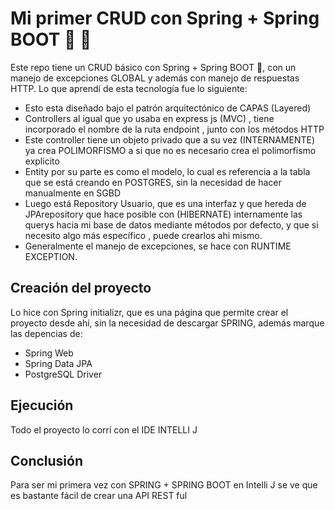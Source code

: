 # Mi primer CRUD con Spring + Spring BOOT 🍃 🚀

Este repo tiene un CRUD básico con Spring + Spring BOOT 🍃, con un manejo de excepciones GLOBAL y además con manejo de respuestas HTTP. Lo que aprendí de esta tecnología
fue lo siguiente:
- Esto esta diseñado bajo el patrón arquitectónico de CAPAS (Layered)
- Controllers al igual que yo usaba en express js (MVC) , tiene incorporado el nombre de la ruta endpoint , junto con los métodos HTTP
- Este controller tiene un objeto privado que a su vez (INTERNAMENTE) ya crea POLIMORFISMO a si que no es necesario crea el polimorfismo explicito
- Entity por su parte es como el modelo, lo cual es referencia a la tabla que se está creando en POSTGRES, sin la necesidad de hacer manualmente en SGBD
- Luego está Repository Usuario, que es una interfaz y que hereda de JPArepository que hace posible con (HIBERNATE) internamente las querys hacia mi base de datos
  mediante métodos por defecto, y que si necesito algo más específico , puede crearlos ahi mismo.
- Generalmente el manejo de excepciones, se hace con RUNTIME EXCEPTION.

 ## Creación del proyecto

 Lo hice con Spring initializr, que es una página que permite crear el proyecto desde ahí, sin la necesidad de descargar SPRING, además marque las depencias de:
- Spring Web
- Spring Data JPA
- PostgreSQL Driver

## Ejecución

Todo el proyecto lo corrí con el IDE INTELLI J

## Conclusión

Para ser mi primera vez con SPRING + SPRING BOOT en Intelli J se ve que es bastante fácil de crear una API REST ful
